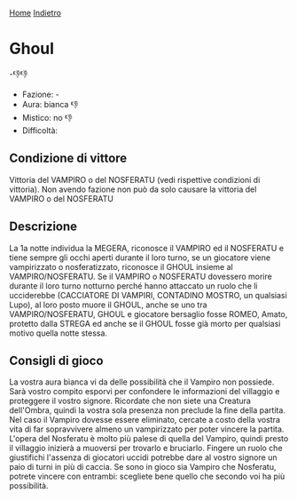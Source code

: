 [Home](/wherewolf-rules)
[Indietro](..)

# Ghoul

<span class='emoji'>-👎👎</span>

- Fazione: -
- Aura: bianca <span class='emoji'>👎</span>
- Mistico: no <span class='emoji'>👎</span>
- Difficoltà: 

## Condizione di vittore

Vittoria del VAMPIRO o del NOSFERATU (vedi rispettive condizioni di vittoria). Non avendo fazione non può da solo causare la vittoria del VAMPIRO o del NOSFERATU

## Descrizione

La 1a notte individua la MEGERA, riconosce il VAMPIRO ed il NOSFERATU e tiene sempre gli occhi aperti durante il loro turno, se un giocatore viene vampirizzato o nosferatizzato, riconosce il GHOUL insieme al VAMPIRO/NOSFERATU. Se il VAMPIRO o NOSFERATU dovessero morire durante il loro turno notturno perché hanno attaccato un ruolo che li ucciderebbe (CACCIATORE DI VAMPIRI, CONTADINO MOSTRO, un qualsiasi Lupo), al loro posto muore il GHOUL, anche se uno tra VAMPIRO/NOSFERATU, GHOUL e giocatore bersaglio fosse ROMEO, Amato, protetto dalla STREGA ed anche se il GHOUL fosse già morto per qualsiasi motivo quella notte stessa.

## Consigli di gioco

La vostra aura bianca vi da delle possibilità che il Vampiro non possiede. Sarà vostro compito esporvi per confondere le informazioni del villaggio e proteggere il vostro signore. Ricordate che non siete una Creatura dell'Ombra, quindi la vostra sola presenza non preclude la fine della partita. Nel caso il Vampiro dovesse essere eliminato, cercate a costo della vostra vita di far sopravvivere almeno un vampirizzato per poter vincere la partita. L'opera del Nosferatu è molto più palese di quella del Vampiro, quindi presto il villaggio inizierà a muoversi per trovarlo e bruciarlo. Fingere un ruolo che giustifichi l'assenza di giocatori uccidi potrebbe dare al vostro signore un paio di turni in più di caccia. Se sono in gioco sia Vampiro che Nosferatu, potrete vincere con entrambi: scegliete bene quello che secondo voi ha più possibilità.

